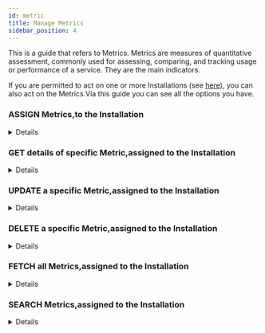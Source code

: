 ```yaml
---
id: metric
title: Manage Metrics
sidebar_position: 4
---
```



This is a guide that refers to Metrics. Metrics are measures of quantitative assessment, commonly used for assessing, comparing, and tracking usage or performance of a service. They are the main indicators.<br/>

If you are permitted to act on one or more Installations (see <a href="https://argoeu.github.io/argo-accounting/docs/api/installation#before-you-start">here</a>), you can also act on the Metrics.Via this guide you can see all the options you have.

### ASSIGN Metrics,to the Installation
<details>
You can assign one or more Metrics to the Installation.Apply a request to the Accounting Service API.In order to successfully assign a Metric you need to provide a MetricDefinition id,a start and an end period timestamp and a value.
<b> For more details,how to syntax the request,see <a href="https://argoeu.github.io/argo-accounting/docs/api/metric#post---create-a-new-metric">here</a></b>
</details>

### GET details of specific Metric,assigned to the Installation
<details>
You can get the details of a specific Metric,assigned to the Installation.Apply a request to the Accounting Service API.
<b> For more details,how to syntax the request,see <a href="https://argoeu.github.io/argo-accounting/docs/api/metric#get---fetch-an-existing-metric">here</a></b>
</details>

### UPDATE a specific Metric,assigned to the Installation
<details>
You can update the details of a Metrics, assigned to the Installation. Apply a request to the Accounting Service API.In order to successfully update a specific Metric you need to provide the new properties' values of the Metric.
<b> For more details,how to syntax the request,see <a href="https://argoeu.github.io/argo-accounting/docs/api/metric#patch---update-an-existing-metric">here</a></b>
</details>

### DELETE a specific Metric,assigned to the Installation
<details>
You can delete a Metric,assigned to the Installation. Apply a request to the Accounting Service API.
<b> For more details,how to syntax the request,see <a href="https://argoeu.github.io/argo-accounting/docs/api/metric#delete---delete-an-existing-metric">here</a></b>
</details>

### FETCH all Metrics,assigned to the Installation
<details>
You can fetch all Metrics,assigned to the Installation.Apply a request to the Accounting Service API.
<b> For more details,how to syntax the request,see <a href="https://argoeu.github.io/argo-accounting/docs/api/collect_metrics#get---collecting-metrics-from-specific-installation">here</a></b>
</details>

### SEARCH Metrics,assigned to the Installation
<details>
You can search for specific Metric/Metrics assigned to the Installation,that matches one or more criteria.You can define search criteria on each field of the <b><a href="https://argoeu.github.io/argo-accounting/docs/api/metric">Metrics Collection</a></b> or a combination of search criteria on more than one fields. You can search for Metrics by Metric Definition id, value, period or a combination of them. 
Apply a request to the Accounting Service API.You need to provide the search criteria in a specific
<b><a href="https://argoeu.github.io/argo-accounting/docs/guides/search-filter">  syntax</a></b> . 
<b> For more details,how to syntax the request,see <a href="https://argoeu.github.io/argo-accounting/docs/api/metric#post---search-for-metrics">here</a></b>
</details>

